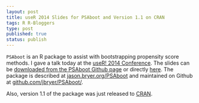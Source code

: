 ```yaml
--- 
layout: post
title: useR 2014 Slides for PSAboot and Version 1.1 on CRAN
tags: R R-Bloggers
type: post
published: true
status: publish
---
```


`PSAboot` is an R package to assist with bootstrapping propensity score methods. I gave a talk today at the [useR! 2014 Conference](http://user2014.stat.ucla.edu). The slides can be [downloaded from the PSAboot Github page](https://github.com/jbryer/PSAboot) or directly [here](https://github.com/jbryer/PSAboot/blob/master/Slides/Slides.pdf?raw=true). The package is described at [jason.bryer.org/PSAboot](http://jason.bryer.org/PSAboot) and maintained on Github at [github.com/jbryer/PSAboot/](https://github.com/jbryer/PSAboot/).

Also, version 1.1 of the package was just released to [CRAN](http://cran.r-project.org/web/packages/PSAboot/).
